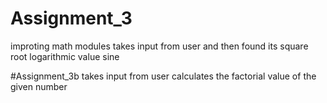 # Assignment_3
improting math modules 
takes input from user and then found its 
square root
logarithmic value
sine 

#Assignment_3b
takes input from user 
calculates the factorial value of the given number
